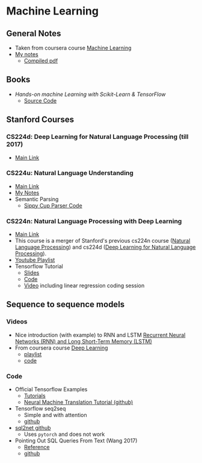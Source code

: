 # Machine Learning

## General Notes

* Taken from  coursera course [Machine Learning](https://www.coursera.org/learn/machine-learning)
* [My notes](ml_extra/machine_learning_notes.md)
    * [Compiled pdf](ml_extra/machine_learning_notes.pdf)

## Books

* *Hands-on machine Learning with Scikit-Learn & TensorFlow*
    * [Source Code](https://github.com/ageron/handson-ml)

## Stanford Courses

### CS224d: Deep Learning for Natural Language Processing (till 2017)

* [Main Link](http://cs224d.stanford.edu/)

### CS224u: Natural Language Understanding

* [Main Link](http://web.stanford.edu/class/cs224u/)
* [My Notes](ml_extra/nlp_notes.md)
* Semantic Parsing
    * [Sippy Cup Parser Code](http://www.github.com/wcmac/sippycup)

### CS224n: Natural Language Processing with Deep Learning

* [Main Link](http://web.stanford.edu/class/cs224n/)
* This course is a merger of Stanford's previous cs224n course ([Natural Language Processing](https://web.stanford.edu/class/archive/cs/cs224n/cs224n.1162/)) and cs224d ([Deep Learning for Natural Language Processing](http://cs224d.stanford.edu/)).
* [Youtube Playlist](https://www.youtube.com/playlist?list=PL3FW7Lu3i5Jsnh1rnUwq_TcylNr7EkRe6)
* Tensorflow Tutorial
    * [Slides](http://web.stanford.edu/class/cs224n/lectures/lecture6.pdf)
    * [Code](http://web.stanford.edu/class/cs224n/readings/tensorflow_tutorial_code.zip)
    * [Video](https://www.youtube.com/watch?v=PicxU81owCs) including linear regression coding session

## Sequence to sequence models

### Videos

* Nice introduction (with example) to RNN and LSTM
    [Recurrent Neural Networks (RNN) and Long Short-Term Memory (LSTM)](https://www.youtube.com/watch?v=WCUNPb-5EYI)
* From coursera course [Deep Learning](https://www.coursera.org/specializations/deep-learning)
   * [playlist](https://www.youtube.com/watch?v=quoGRI-1l0A&index=6&list=PLkDaE6sCZn6F6wUI9tvS_Gw1vaFAx6rd6)
   * [code](https://github.com/JudasDie/deeplearning.ai)

### Code

* Official Tensorflow Examples
    * [Tutorials](https://www.tensorflow.org/tutorials/)
    * [Neural Machine Translation Tutorial (github)](https://github.com/tensorflow/nmt)
* Tensorflow seq2seq
    * Simple and with attention
    * [github](https://github.com/ematvey/tensorflow-seq2seq-tutorials)
* [sql2net github](https://github.com/xiaojunxu/SQLNet)
    * Uses `pytorch` and does not work
* Pointing Out SQL Queries From Text (Wang 2017)
    * [Reference](https://www.microsoft.com/en-us/research/publication/pointing-sql-queries-text/)
    * [github](https://github.com/Microsoft/PointerSQL)
